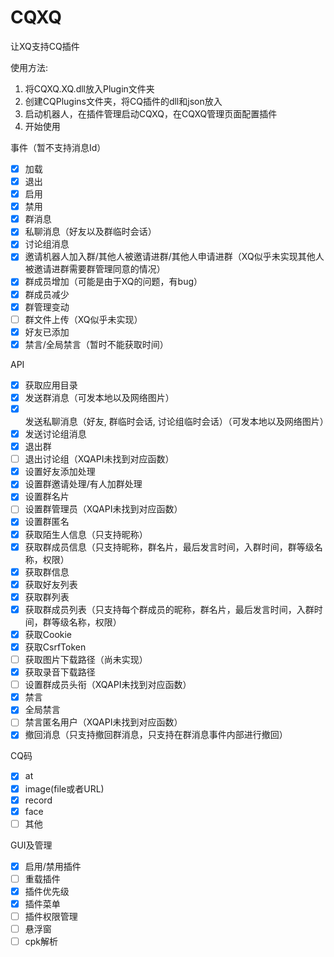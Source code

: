# CQXQ
让XQ支持CQ插件

使用方法:
1. 将CQXQ.XQ.dll放入Plugin文件夹
2. 创建CQPlugins文件夹，将CQ插件的dll和json放入
3. 启动机器人，在插件管理启动CQXQ，在CQXQ管理页面配置插件
4. 开始使用

事件（暂不支持消息Id）
- [x] 加载
- [x] 退出
- [x] 启用
- [x] 禁用
- [x] 群消息
- [x] 私聊消息（好友以及群临时会话）
- [x] 讨论组消息
- [x] 邀请机器人加入群/其他人被邀请进群/其他人申请进群（XQ似乎未实现其他人被邀请进群需要群管理同意的情况）
- [x] 群成员增加（可能是由于XQ的问题，有bug）
- [x] 群成员减少
- [x] 群管理变动
- [ ] 群文件上传（XQ似乎未实现）
- [x] 好友已添加
- [x] 禁言/全局禁言（暂时不能获取时间）

API
- [x] 获取应用目录
- [x] 发送群消息（可发本地以及网络图片）
- [x] 发送私聊消息（好友, 群临时会话, 讨论组临时会话）（可发本地以及网络图片）
- [x] 发送讨论组消息
- [x] 退出群
- [ ] 退出讨论组（XQAPI未找到对应函数）
- [x] 设置好友添加处理
- [x] 设置群邀请处理/有人加群处理
- [x] 设置群名片
- [ ] 设置群管理员（XQAPI未找到对应函数）
- [x] 设置群匿名
- [x] 获取陌生人信息（只支持昵称）
- [x] 获取群成员信息（只支持昵称，群名片，最后发言时间，入群时间，群等级名称，权限）
- [x] 获取群信息
- [x] 获取好友列表
- [x] 获取群列表
- [x] 获取群成员列表（只支持每个群成员的昵称，群名片，最后发言时间，入群时间，群等级名称，权限）
- [x] 获取Cookie
- [x] 获取CsrfToken
- [ ] 获取图片下载路径（尚未实现）
- [x] 获取录音下载路径
- [ ] 设置群成员头衔（XQAPI未找到对应函数）
- [x] 禁言
- [x] 全局禁言
- [ ] 禁言匿名用户（XQAPI未找到对应函数）
- [x] 撤回消息（只支持撤回群消息，只支持在群消息事件内部进行撤回）

CQ码
- [x] at
- [x] image(file或者URL)
- [x] record
- [x] face
- [ ] 其他

GUI及管理
- [x] 启用/禁用插件
- [ ] 重载插件
- [x] 插件优先级
- [x] 插件菜单
- [ ] 插件权限管理
- [ ] 悬浮窗
- [ ] cpk解析
